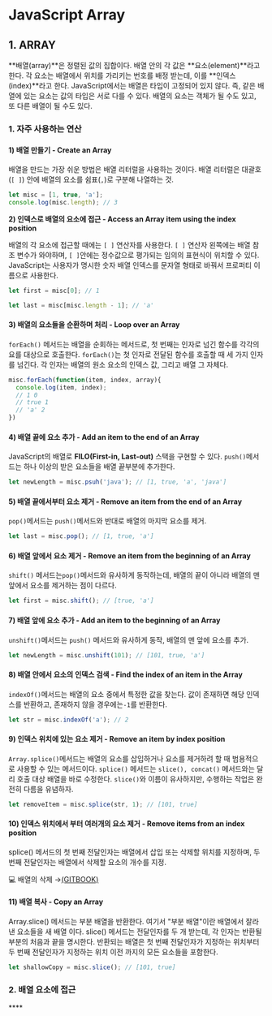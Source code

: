# JavaScript Array

## 1. ARRAY

**배열\(array\)**은 정렬된 값의 집합이다. 배열 안의 각 값은 **요소\(element\)**라고 한다. 각 요소는 배열에서 위치를 가리키는 번호를 배정 받는데, 이를 **인덱스\(index\)**라고 한다. JavaScript에서는 배열은 타입이 고정되어 있지 않다. 즉, 같은 배열에 있는 요소는 값의 타입은 서로 다를 수 있다. 배열의 요소는 객체가 될 수도 있고, 또 다른 배열이 될 수도 있다. 

### 1. 자주 사용하는 연산

####  1\) 배열 만들기 - **Create an Array**

배열을 만드는 가장 쉬운 방법은 배열 리터럴을 사용하는 것이다. 배열 리터럴은 대괄호\(`[ ]`\) 안에 배열의 요소를 쉼표\(`,`\)로 구분해 나열하는 것.

```javascript
let misc = [1, true, 'a'];
console.log(misc.length); // 3
```

**2\)  인덱스로 배열의 요소에 접근 - Access an Array item using the index position**

배열의 각 요소에 접근할 때에는 `[ ]` 연산자를 사용한다. `[ ]` 연산자 왼쪽에는 배열 참조 변수가 와야하며, `[ ]`안에는 정수값으로 평가되는 임의의 표현식이 위치할 수 있다. JavaScript는 사용자가 명시한 숫자 배열 인덱스를 문자열 형태로 바꿔서 프로퍼티 이름으로 사용한다. 

```javascript
let first = misc[0]; // 1

let last = misc[misc.length - 1]; // 'a'
```

#### 3\) 배열의 요소들을 순환하며 처리 - **Loop over an Array**

`forEach()` 메서드는 배열을 순회하는 메서드로, 첫 번째는 인자로 넘긴 함수를 각각의 요를 대상으로 호출한다.  `forEach()`는 첫 인자로 전달된 함수를 호출할 때 세 가지 인자를 넘긴다. 각 인자는 배열의 원소 요소의 인덱스 값, 그리고 배열 그 자체다.

```javascript
misc.forEach(function(item, index, array){
  console.log(item, index); 
  // 1 0
  // true 1
  // 'a' 2
})
```

#### 4\) 배열 끝에 요소 추가 - **Add an item to the end of an Array**

JavaScript의 배열로 **FILO\(First-in, Last-out\)** 스택을 구현할 수 있다. `push()`메서드는 하나 이상의 받은 요소들을 배열 끝부분에 추가한다.

```javascript
let newLength = misc.psuh('java'); // [1, true, 'a', 'java']
```

####  5\) 배열 끝에서부터 요소 제거 - **Remove an item from the end of an Array**

`pop()`메서드는 `push()`메서드와 반대로 배열의 마지막 요소를 제거.

```javascript
let last = misc.pop(); // [1, true, 'a'] 
```

####  6\) 배열 앞에서 요소 제거 - **Remove an item from the beginning of an Array**

`shift()` 메서드는`pop()`메서드와 유사하게 동작하는데, 배열의 끝이 아니라 배열의 맨 앞에서 요소를 제거하는 점이 다르다.

```javascript
let first = misc.shift(); // [true, 'a']
```

#### 7\) 배열 앞에 요소 추가 - **Add an item to the beginning of an Array**

`unshift()`메서드는 `push()` 메서드와 유사하게 동작, 배열의 맨 앞에 요소를 추가.

```javascript
let newLength = misc.unshift(101); // [101, true, 'a']
```

#### 8\) 배열 안에서 요소의 인덱스 검색 -  **Find the index of an item in the Array**

`indexOf()`메서드는 배열의 요소 중에서 특정한 값을 찾는다. 값이 존재하면 해당 인덱스를 반환하고, 존재하지 않을 경우에는`-1`를 반환한다.

```javascript
let str = misc.indexOf('a'); // 2
```

#### 9\) 인덱스 위치에 있는 요소 제거 - **Remove an item by index position**

`Array.splice()`메서드는 배열의 요소를 삽입하거나 요소를 제거하려 할 때 범용적으로 사용할 수 있는 메서드이다. `splice()` 메서드는 `slice(), concat()` 메서드와는 달리 호출 대상 배열을 바로 수정한다. `slice()`와 이름이 유사하지만, 수행하는 작업은 완전히 다름을 유념하자.

```javascript
let removeItem = misc.splice(str, 1); // [101, true]
```

#### 10\) 인덱스 위치에서 부터 여러개의 요소 제거 - **Remove items from an index position**

splice\(\) 메서드의 첫 번째 전달인자는 배열에서 삽입 또는 삭제할 위치를 지정하며, 두 번째 전달인자는 배열에서 삭제할 요소의 개수를 지정.

💻 배열의 삭제 →[\(GITBOOK\)](https://app.gitbook.com/@vi2920va/s/algorithm-javascript/chapter1-1/1)

#### 11\) 배열 복사 - **Copy an Array**

Array.slice\(\) 메서드는 부분 배열을 반환한다. 여기서 "부분 배열"이란 배열에서 잘라낸 요소들을 새 배열 이다. slice\(\) 메서드는 전달인자를 두 개 받는데, 각 인자는 반환될 부분의 처음과 끝을 명시한다. 반환되는 배열은 첫 번째 전달인자가 지정하는 위치부터 두 번째 전달인자가 지정하는 위치 이전 까지의 모든 요소들을 포함한다.

```javascript
let shallowCopy = misc.slice(); // [101, true] 
```

###  2. 배열 요소에 접근



\*\*\*\*

